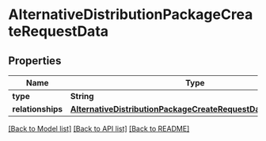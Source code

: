 # AlternativeDistributionPackageCreateRequestData

## Properties
Name | Type | Description | Notes
------------ | ------------- | ------------- | -------------
**type** | **String** |  | 
**relationships** | [**AlternativeDistributionPackageCreateRequestDataRelationships**](AlternativeDistributionPackageCreateRequestDataRelationships.md) |  | 

[[Back to Model list]](../README.md#documentation-for-models) [[Back to API list]](../README.md#documentation-for-api-endpoints) [[Back to README]](../README.md)


